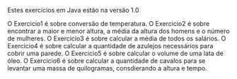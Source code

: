Estes exercícios em Java estão na versão 1.0

O Exercicio1 é sobre conversão de temperatura.
O Exercicio2 é sobre encontrar a maior e menor altura, a média da altura dos homens e o número de mulheres.
O Exercicio3 é sobre calcular a média de todos os salários.
O Exercicio4 é sobre calcular a quantidade de azulejos necessários para cobrir uma parede.
O Exercicio5 é sobre calcular o volume de uma lata de óleo.
O Exercicio6 é sobre calcular a quantidade de cavalos para se levantar uma massa de quilogramas, consdierando a altura e tempo.
